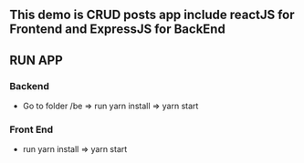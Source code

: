 ## This demo is CRUD posts app include reactJS for Frontend and ExpressJS for BackEnd
## RUN APP
### Backend
* Go to folder /be => run yarn install => yarn start
### Front End
* run yarn install => yarn start